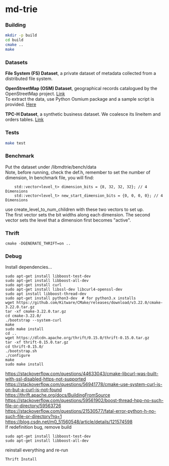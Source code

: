 # md-trie

### Building

```bash
mkdir -p build
cd build
cmake ..
make
```

### Datasets

**File System (FS) Dataset**, a private dataset of metadata collected from a distributed file system. 

**OpenStreetMap (OSM) Dataset**, geographical records catalogued by the OpenStreetMap project. [Link](https://download.geofabrik.de/)   
To extract the data, use Python Osmium package and a sample script is provided. [Here](data/OSM/process_osm.py)  

**TPC-H Dataset**, a synthetic business dataset. We coalesce its lineitem and orders tables. [Link](https://docs.deistercloud.com/content/Databases.30/TPCH%20Benchmark.90/Data%20generation%20tool.30.xml?embedded=true/)

### Tests

```bash
make test
```

### Benchmark

Put the dataset under /libmdtrie/bench/data  
Note, before running, check the def.h, remember to set the number of dimension,
In benchmark file, you will find: 
```
    std::vector<level_t> dimension_bits = {8, 32, 32, 32}; // 4 Dimensions
    std::vector<level_t> new_start_dimension_bits = {0, 0, 0, 0}; // 4 Dimensions
```
use create_level_to_num_children with these two vectors to set up.    
The first vector sets the bit widths along each dimension. The second vector sets the level that a dimension first becomes "active".  

### Thrift

```cd build
cmake -DGENERATE_THRIFT=on ..
```

### Debug

Install dependencies...
```
sudo apt-get install libboost-test-dev  
sudo apt-get install libboost-all-dev
sudo apt-get install curl
sudo apt-get install libssl-dev libcurl4-openssl-dev
sudo apt install libboost-thread-dev
sudo apt-get install python3-dev  # for python3.x installs
wget https://github.com/Kitware/CMake/releases/download/v3.22.0/cmake-3.22.0.tar.gz
tar -xf cmake-3.22.0.tar.gz
cd cmake-3.22.0/
./bootstrap --system-curl
make
sudo make install
cd ..
wget https://dlcdn.apache.org/thrift/0.15.0/thrift-0.15.0.tar.gz
tar -xf thrift-0.15.0.tar.gz
cd thrift-0.15.0/
./bootstrap.sh
./configure
make
sudo make install
```

https://stackoverflow.com/questions/44633043/cmake-libcurl-was-built-with-ssl-disabled-https-not-supported  
https://stackoverflow.com/questions/56941778/cmake-use-system-curl-is-on-but-a-curl-is-not-found  
https://thrift.apache.org/docs/BuildingFromSource  
https://stackoverflow.com/questions/59561902/boost-thread-hpp-no-such-file-or-directory/59563726  
https://stackoverflow.com/questions/21530577/fatal-error-python-h-no-such-file-or-directory?rq=1  
https://blog.csdn.net/m0_51560548/article/details/121574598  
If redefinition bug, remove build
```  
sudo apt-get install libboost-test-dev  
sudo apt-get install libboost-all-dev
```  
reinstall everything and re-run 
```
Thrift Install  
```

